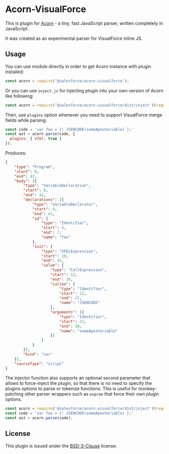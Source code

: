 # Acorn-VisualForce

This is plugin for [Acorn](http://marijnhaverbeke.nl/acorn/) - a tiny, fast JavaScript parser, written completely in JavaScript.

It was created as an experimental parser for VisualForce inline JS.

## Usage

You can use module directly in order to get Acorn instance with plugin installed:

```javascript
const acorn = require('@salesforce/acorn-visualforce');
```

Or you can use `inject.js` for injecting plugin into your own version of Acorn like following:

```javascript
const acorn = require('@salesforce/acorn-visualforce/dist/inject')(require('./custom-acorn'));
```

Then, use `plugins` option whenever you need to support VisualForce merge fields while parsing:

```javascript
const code = 'var foo = {! JSENCODE(someApexVariable) };'
const ast = acorn.parse(code, {
  plugins: { vfel: true }
});
```

Produces:
```json
{
    "type": "Program",
    "start": 0,
    "end": 42,
    "body": [{
        "type": "VariableDeclaration",
        "start": 0,
        "end": 42,
        "declarations": [{
            "type": "VariableDeclarator",
            "start": 4,
            "end": 41,
            "id": {
                "type": "Identifier",
                "start": 4,
                "end": 7,
                "name": "foo"
            },
            "init": {
                "type": "VFELExpression",
                "start": 10,
                "end": 41,
                "value": {
                    "type": "CallExpression",
                    "start": 12,
                    "end": 39,
                    "callee": {
                        "type": "Identifier",
                        "start": 12,
                        "end": 21,
                        "name": "JSENCODE"
                    },
                    "arguments": [{
                        "type": "Identifier",
                        "start": 22,
                        "end": 38,
                        "name": "someApexVariable"
                    }]
                }
            }
        }],
        "kind": "var"
    }],
    "sourceType": "script"
}
```

The injector function also supports an optional second parameter that allows to force-inject the plugin, so that there is no need to specify the plugins options to parse or tokenize functions. This is useful for monkey-patching other parser wrappers such as `espree` that force their own plugin options.

```javascript
const acorn = require('@salesforce/acorn-visualforce/dist/inject')(require('./custom-acorn'), true);
const code = 'var foo = {! JSENCODE(someApexVariable) };'
const ast = acorn.parse(code);
```

## License

This plugin is issued under the [BSD-3-Clause](./LICENSE) license.
